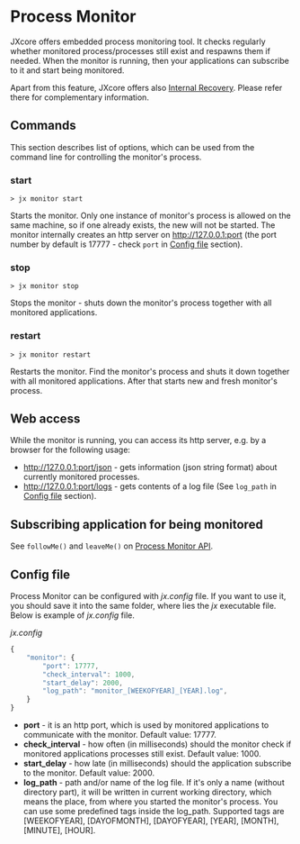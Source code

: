 
# Process Monitor

JXcore offers embedded process monitoring tool. It checks regularly whether monitored process/processes still exist and respawns them if needed.
When the monitor is running, then your applications can subscribe to it and start being monitored.

Apart from this feature, JXcore offers also [Internal Recovery](jxcore-feature-internal-recovery.markdown).
Please refer there for complementary information.

## Commands

This section describes list of options, which can be used from the command line for controlling the monitor's process.

### start

    > jx monitor start

Starts the monitor. Only one instance of monitor's process is allowed on the same machine, so if one already exists, the new will not be started.
The monitor internally creates an http server on http://127.0.0.1:port (the port number by default is 17777 - check `port` in [Config file](#config-file) section).

### stop

    > jx monitor stop

Stops the monitor - shuts down the monitor's process together with all monitored applications.

### restart

    > jx monitor restart

Restarts the monitor. Find the monitor's process and shuts it down together with all monitored applications. After that starts new and fresh monitor's process.

## Web access

While the monitor is running, you can access its http server, e.g. by a browser for the following usage:

* http://127.0.0.1:port/json - gets information (json string format) about currently monitored processes.
* http://127.0.0.1:port/logs - gets contents of a log file (See `log_path` in [Config file](#config-file) section).

## Subscribing application for being monitored

See `followMe()` and `leaveMe()` on [Process Monitor API](jxcore-monitor.markdown).

## Config file

Process Monitor can be configured with *jx.config* file. If you want to use it, you should save it into the same folder, where lies the *jx* executable file.
Below is example of *jx.config* file.

*jx.config*

```js
{
    "monitor": {
        "port": 17777,
        "check_interval": 1000,
        "start_delay": 2000,
        "log_path": "monitor_[WEEKOFYEAR]_[YEAR].log",
    }
}
```

* **port** - it is an http port, which is used by monitored applications to communicate with the monitor. Default value: 17777.
* **check_interval** - how often (in milliseconds) should the monitor check if monitored applications processes still exist. Default value: 1000.
* **start_delay** - how late (in milliseconds) should the application subscribe to the monitor. Default value: 2000.
* **log_path** - path and/or name of the log file. If it's only a name (without directory part), it will be written in current working directory, which means the place, from where you started the monitor's process.
You can use some predefined tags inside the log_path. Supported tags are [WEEKOFYEAR], [DAYOFMONTH], [DAYOFYEAR], [YEAR], [MONTH], [MINUTE], [HOUR].
